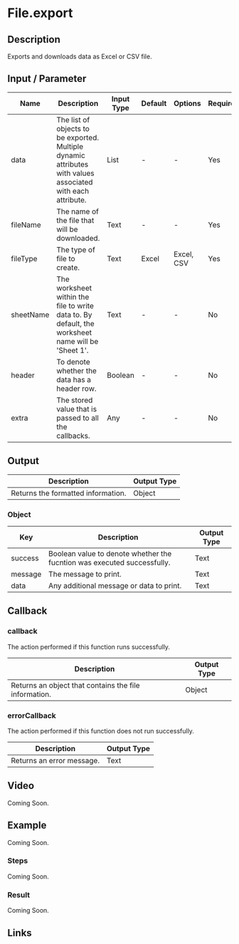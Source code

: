 # File.export

## Description

Exports and downloads data as Excel or CSV file.

## Input / Parameter

| Name | Description | Input Type | Default | Options | Required |
| ------ | ------ | ------ | ------ | ------ | ------ |
| data | The list of objects to be exported. Multiple dynamic attributes with values associated with each attribute. | List | - | - | Yes |
| fileName | The name of the file that will be downloaded. | Text | - | - | Yes |
| fileType | The type of file to create. | Text | Excel | Excel, CSV | Yes |
| sheetName | The worksheet within the file to write data to. By default, the worksheet name will be 'Sheet 1'. | Text | - | - | No |
| header | To denote whether the data has a header row. | Boolean | - | - | No |
| extra | The stored value that is passed to all the callbacks. | Any | - | - | No |

## Output

| Description | Output Type |
| ------ | ------ |
| Returns the formatted information. | Object |

### Object

| Key | Description | Output Type |
| ------ | ------ | ------ |
| success | Boolean value to denote whether the fucntion was executed successfully. | Text |
| message | The message to print. | Text |
| data | Any additional message or data to print. | Text |

## Callback

### callback

The action performed if this function runs successfully.

| Description | Output Type |
| ------ | ------ |
| Returns an object that contains the file information. | Object |

### errorCallback

The action performed if this function does not run successfully.

| Description | Output Type |
| ------ | ------ |
| Returns an error message. | Text |

## Video

Coming Soon.

<!-- Format: [![Video]({image-path}?raw=true)]({url-link}) -->

## Example

Coming Soon.

<!-- Share a scenario, like a user requirements. -->

### Steps

Coming Soon.

<!-- Show the steps and share some screenshots.

1. .....

Format: ![]({image-path}?raw=true) -->

### Result

Coming Soon.

<!-- Explain the output.

Format: ![]({image-path}?raw=true) -->

## Links